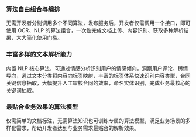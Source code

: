 ### 算法自由组合与编排
无需开发者分别调用多个不同算法，发布服务后，开发者仅需调用一个接口，即可使用 OCR、NLP 的算法组合，一次性完成文档上传、内容识别、获取多种解析结果，大大简化使用门槛。
 
### 丰富多样的文本解析能力
内置 NLP 核心算法，可通过情感分析识别用户的情感倾向，洞察用户评论、舆情导向，通过文本分类将内容向标签映射，丰富的标签体系快速识别内容类型，合同关键信息抽取，大幅提升人工审核合同的效率，命名实体识别，完成业务最核心的关键词抽取。
 
### 最贴合业务效果的算法模型
仅需简单的文档标注，无需算法知识也可训练专属的算法模型，满足业务场景的多样化需求，帮助开发者达到与业务需求最贴合的解析效果。
